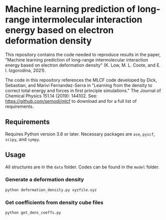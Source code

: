 # Machine learning prediction of long-range intermolecular interaction energy based on electron deformation density
This repository contains the code needed to reproduce results in the paper, "Machine learning prediction of long-range intermolecular interaction energy based on electron deformation density" (K. Low, M. L. Coote, and E. I. Izgorodina, 2021).

The code in this repository references the MLCF code developed by Dick, Sebastian, and Marivi Fernandez-Serra in "Learning from the density to correct total energy and forces in first principle simulations." The Journal of Chemical Physics 151.14 (2019): 144102. See: https://github.com/semodi/mlcf to download and for a full list of requirements.

## Requirements
Requires Python version 3.6 or later. Necessary packages are ``ase``, ``pyscf``, ``scipy``, and ``sympy``. 

## Usage
All structures are in the `data` folder. Codes can be found in the `model` folder.

### Generate a deformation density
```
python deformation_density.py xyzfile.xyz
```

### Get coefficients from density cube files
```
python get_dens_coeffs.py 
```
